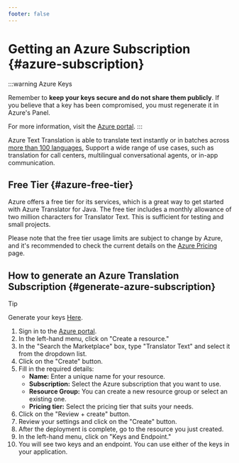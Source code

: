 ```yaml
---
footer: false
---
```


# Getting an Azure Subscription {#azure-subscription}

:::warning Azure Keys

Remember to **keep your keys secure and do not share them publicly**.
If you believe that a key has been compromised,
you must regenerate it in Azure's Panel.

For more information, visit the [Azure portal](https://portal.azure.com/).
:::

Azure Text Translation is able to translate text instantly or in batches
across [more than 100 languages](https://go.microsoft.com/fwlink/?linkid=2216841),
Support a wide range of use cases, such as translation for call centers,
multilingual conversational agents,
or in-app communication.

## Free Tier {#azure-free-tier}

Azure offers a free tier for its services, which is a great way to get started with Azure Translator for Java.
The free tier includes a monthly allowance of two million characters for Translator Text. This is sufficient for testing
and small projects.

Please note that the free tier usage limits are subject to change by Azure, and it's recommended to check the current
details on the [Azure Pricing](https://azure.microsoft.com/en-us/pricing/details/cognitive-services/translator/) page.

## How to generate an Azure Translation Subscription {#generate-azure-subscription}

> [!TIP]
> Generate your
> keys [Here](https://portal.azure.com/#view/Microsoft_Azure_ProjectOxford/CognitiveServicesHub/~/TextTranslation).

1. Sign in to the [Azure portal](https://portal.azure.com/).
2. In the left-hand menu, click on "Create a resource."
3. In the "Search the Marketplace" box, type "Translator Text" and select it from the dropdown list.
4. Click on the "Create" button.
5. Fill in the required details:
   - **Name:** Enter a unique name for your resource.
   - **Subscription:** Select the Azure subscription that you want to use.
   - **Resource Group:** You can create a new resource group or select an existing one.
   - **Pricing tier:** Select the pricing tier that suits your needs.
6. Click on the "Review + create" button.
7. Review your settings and click on the "Create" button.
8. After the deployment is complete, go to the resource you just created.
9. In the left-hand menu, click on "Keys and Endpoint."
10. You will see two keys and an endpoint. You can use either of the keys in your application.
